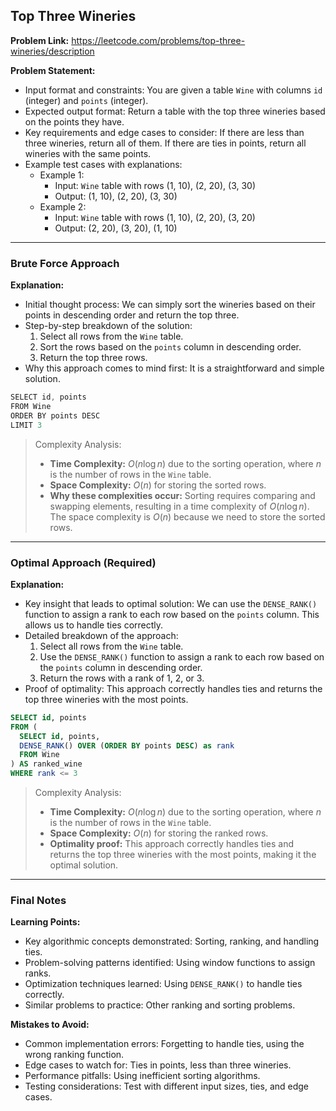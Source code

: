 ## Top Three Wineries
**Problem Link:** https://leetcode.com/problems/top-three-wineries/description

**Problem Statement:**
- Input format and constraints: You are given a table `Wine` with columns `id` (integer) and `points` (integer).
- Expected output format: Return a table with the top three wineries based on the points they have.
- Key requirements and edge cases to consider: If there are less than three wineries, return all of them. If there are ties in points, return all wineries with the same points.
- Example test cases with explanations:
  - Example 1: 
    - Input: `Wine` table with rows (1, 10), (2, 20), (3, 30)
    - Output: (1, 10), (2, 20), (3, 30)
  - Example 2: 
    - Input: `Wine` table with rows (1, 10), (2, 20), (3, 20)
    - Output: (2, 20), (3, 20), (1, 10)

---

### Brute Force Approach

**Explanation:**
- Initial thought process: We can simply sort the wineries based on their points in descending order and return the top three.
- Step-by-step breakdown of the solution:
  1. Select all rows from the `Wine` table.
  2. Sort the rows based on the `points` column in descending order.
  3. Return the top three rows.
- Why this approach comes to mind first: It is a straightforward and simple solution.

```cpp
SELECT id, points
FROM Wine
ORDER BY points DESC
LIMIT 3
```

> Complexity Analysis:
> - **Time Complexity:** $O(n \log n)$ due to the sorting operation, where $n$ is the number of rows in the `Wine` table.
> - **Space Complexity:** $O(n)$ for storing the sorted rows.
> - **Why these complexities occur:** Sorting requires comparing and swapping elements, resulting in a time complexity of $O(n \log n)$. The space complexity is $O(n)$ because we need to store the sorted rows.

---

### Optimal Approach (Required)

**Explanation:**
- Key insight that leads to optimal solution: We can use the `DENSE_RANK()` function to assign a rank to each row based on the `points` column. This allows us to handle ties correctly.
- Detailed breakdown of the approach:
  1. Select all rows from the `Wine` table.
  2. Use the `DENSE_RANK()` function to assign a rank to each row based on the `points` column in descending order.
  3. Return the rows with a rank of 1, 2, or 3.
- Proof of optimality: This approach correctly handles ties and returns the top three wineries with the most points.

```sql
SELECT id, points
FROM (
  SELECT id, points,
  DENSE_RANK() OVER (ORDER BY points DESC) as rank
  FROM Wine
) AS ranked_wine
WHERE rank <= 3
```

> Complexity Analysis:
> - **Time Complexity:** $O(n \log n)$ due to the sorting operation, where $n$ is the number of rows in the `Wine` table.
> - **Space Complexity:** $O(n)$ for storing the ranked rows.
> - **Optimality proof:** This approach correctly handles ties and returns the top three wineries with the most points, making it the optimal solution.

---

### Final Notes

**Learning Points:**
- Key algorithmic concepts demonstrated: Sorting, ranking, and handling ties.
- Problem-solving patterns identified: Using window functions to assign ranks.
- Optimization techniques learned: Using `DENSE_RANK()` to handle ties correctly.
- Similar problems to practice: Other ranking and sorting problems.

**Mistakes to Avoid:**
- Common implementation errors: Forgetting to handle ties, using the wrong ranking function.
- Edge cases to watch for: Ties in points, less than three wineries.
- Performance pitfalls: Using inefficient sorting algorithms.
- Testing considerations: Test with different input sizes, ties, and edge cases.